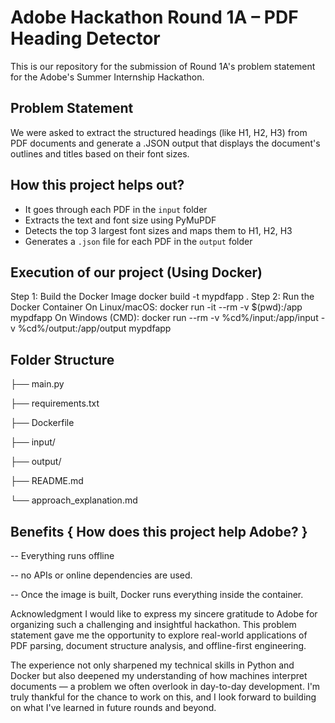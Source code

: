 # Adobe Hackathon Round 1A – PDF Heading Detector

This is our repository for the submission of Round 1A's problem statement for the Adobe's Summer Internship Hackathon.

## Problem Statement
We were asked to extract the structured headings (like H1, H2, H3) from PDF documents and generate a .JSON output that displays the document's outlines and titles based on their font sizes.

## How this project helps out?
- It goes through each PDF in the `input` folder
- Extracts the text and font size using PyMuPDF
- Detects the top 3 largest font sizes and maps them to H1, H2, H3
- Generates a `.json` file for each PDF in the `output` folder

## Execution of our project (Using Docker)

Step 1: Build the Docker Image
    docker build -t mypdfapp .
Step 2: Run the Docker Container
    On Linux/macOS:
        docker run -it --rm -v $(pwd):/app mypdfapp
    On Windows (CMD):
        docker run --rm -v %cd%/input:/app/input -v %cd%/output:/app/output mypdfapp


## Folder Structure
├── main.py

├── requirements.txt

├── Dockerfile

├── input/               

├── output/             

├── README.md

└── approach_explanation.md

## Benefits { How does this project help Adobe? }
 -- Everything runs offline
 
 -- no APIs or online dependencies are used.
 
 -- Once the image is built, Docker runs everything inside the container.

Acknowledgment
I would like to express my sincere gratitude to Adobe for organizing such a challenging and insightful hackathon. This problem statement gave me the opportunity to explore real-world applications of PDF parsing, document structure analysis, and offline-first engineering.

The experience not only sharpened my technical skills in Python and Docker but also deepened my understanding of how machines interpret documents — a problem we often overlook in day-to-day development. I'm truly thankful for the chance to work on this, and I look forward to building on what I've learned in future rounds and beyond.


